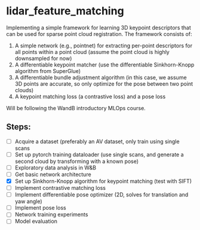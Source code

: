 # lidar_feature_matching
Implementing a simple framework for learning 3D keypoint descriptors that can be used for sparse point cloud registration. The framework consists of:

1) A simple network (e.g., pointnet) for extracting per-point descriptors for all points within a point cloud (assume the point cloud is highly downsampled for now)
2) A differentiable keypoint matcher (use the differentiable Sinkhorn-Knopp algorithm from SuperGlue)
3) A differentiable bundle adjustment algorithm (in this case, we assume 3D points are accurate, so only optimize for the pose between two point clouds)
4) A keypoint matching loss (a contrastive loss) and a pose loss

Will be following the WandB introductory MLOps course. 

## Steps:

- [ ] Acquire a dataset (preferably an AV dataset, only train using single scans
- [ ] Set up pytorch training dataloader (use single scans, and generate a second cloud by transforming with a known pose)
- [ ] Exploratory data analysis in W&B
- [ ] Get basic network architecture
- [x] Set up Sinkhorn-Knopp algorithm for keypoint matching (test with SIFT)
- [ ] Implement contrastive matching loss
- [ ] Implement differentiable pose optimizer (2D, solves for translation and yaw angle)
- [ ] Implement pose loss
- [ ] Network training experiments
- [ ] Model evaluation
